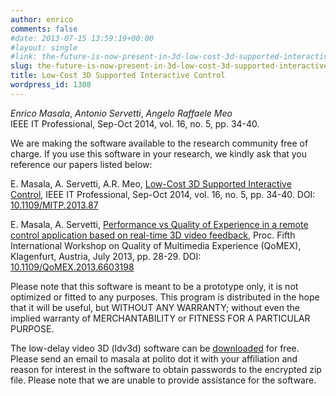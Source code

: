 ```yaml
---
author: enrico
comments: false
#date: 2013-07-15 13:59:19+00:00
#layout: single
#link: the-future-is-now-present-in-3d-low-cost-3d-supported-interactive-control/
slug: the-future-is-now-present-in-3d-low-cost-3d-supported-interactive-control
title: Low-Cost 3D Supported Interactive Control
wordpress_id: 1308
---
```


_Enrico Masala_, _Antonio Servetti_, _Angelo Raffaele Meo_  
IEEE IT Professional, Sep-Oct 2014, vol. 16, no. 5, pp. 34-40.

We are making the software available to the research community free of charge. If you use this software in your research, we kindly ask that you reference our papers listed below:

E. Masala, A. Servetti, A.R. Meo, [Low-Cost 3D Supported Interactive Control]({{site.baseurl}}/res/2011/02/Masala_IEEE_IT_Professional_author_copy.pdf), IEEE IT Professional, Sep-Oct 2014, vol. 16, no. 5, pp. 34-40. DOI: [10.1109/MITP.2013.87](http://dx.doi.org/10.1109/MITP.2013.87)

E. Masala, A. Servetti, [Performance vs Quality of Experience in a remote control application based on real-time 3D video feedback]({{site.baseurl}}/res/2011/02/qomex2013_masala_servetti_lowdelay3Dtelecontrol_authorcopy.pdf), Proc. Fifth International Workshop on Quality of Multimedia Experience (QoMEX), Klagenfurt, Austria, July 2013, pp. 28-29. DOI: [10.1109/QoMEX.2013.6603198](http://dx.doi.org/10.1109/QoMEX.2013.6603198)

Please note that this software is meant to be a prototype only, it is not optimized or fitted to any purposes. This program is distributed in the hope that it will be useful, but WITHOUT ANY WARRANTY; without even the implied warranty of MERCHANTABILITY or FITNESS FOR A PARTICULAR PURPOSE.

The low-delay video 3D (ldv3d) software can be [downloaded]({{site.baseurl}}/res/2013/07/ldv3d_v1.0.zip) for free. Please send an email to masala at polito dot it with your affiliation and reason for interest in the software to obtain passwords to the encrypted zip file. Please note that we are unable to provide assistance for the software.
